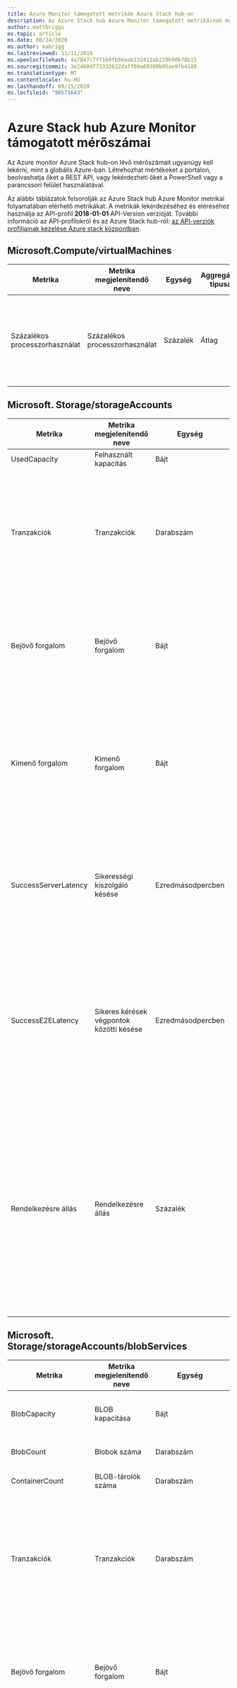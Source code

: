 ```yaml
---
title: Azure Monitor támogatott metrikák Azure Stack hub-on
description: Az Azure Stack hub Azure Monitor támogatott metrikáinak megismerése.
author: mattbriggs
ms.topic: article
ms.date: 08/24/2020
ms.author: mabrigg
ms.lastreviewed: 11/11/2019
ms.openlocfilehash: 4a7847c7ff1b9fb56eab132412ab229b90b78b15
ms.sourcegitcommit: 3e2460d773332622daff09a09398b95ae9fb4188
ms.translationtype: MT
ms.contentlocale: hu-HU
ms.lasthandoff: 09/15/2020
ms.locfileid: "90571643"
---
```

# <a name="supported-metrics-for-azure-monitor-on-azure-stack-hub"></a>Azure Stack hub Azure Monitor támogatott mérőszámai

Az Azure monitor Azure Stack hub-on lévő mérőszámait ugyanúgy kell lekérni, mint a globális Azure-ban. Létrehozhat mértékeket a portálon, beolvashatja őket a REST API, vagy lekérdezheti őket a PowerShell vagy a parancssori felület használatával.

Az alábbi táblázatok felsorolják az Azure Stack hub Azure Monitor metrikai folyamatában elérhető metrikákat. A metrikák lekérdezéséhez és eléréséhez használja az API-profil **2018-01-01** API-Version verzióját. További információ az API-profilokról és az Azure Stack hub-ról: [az API-verziók profiljainak kezelése Azure stack központban](azure-stack-version-profiles.md).

## <a name="microsoftcomputevirtualmachines"></a>Microsoft.Compute/virtualMachines

| Metrika | Metrika megjelenítendő neve | Egység | Aggregáció típusa | Leírás | Dimenziók |
|----------------|---------------------|---------|------------------|-----------------------------------------------------------------------------------------------|---------------|
| Százalékos processzorhasználat | Százalékos processzorhasználat | Százalék | Átlag | A virtuális gép (ek) által jelenleg használt lefoglalt számítási egységek százalékos aránya. | Nincsenek méretek |

## <a name="microsoftstoragestorageaccounts"></a>Microsoft. Storage/storageAccounts

| Metrika | Metrika megjelenítendő neve | Egység | Aggregáció típusa | Leírás | Dimenziók |
|----------------------|------------------------|--------------|------------------|---------------------------------------------------------------------------------------------------------------------------------------------------------------------------------------------------------------------------------------------------------------------------------------------------------------------------------------------------------------------------------|--------------------------------|
| UsedCapacity | Felhasznált kapacitás | Bájt | Átlag | A fiók felhasznált kapacitása. | Nincsenek méretek |
| Tranzakciók | Tranzakciók | Darabszám | Összesen | Tárolási szolgáltatás vagy a megadott API-művelet számára elküldött kérések száma. Ez a szám sikeres és sikertelen kérelmeket tartalmaz, valamint a létrehozott hibákat is. Használjon ResponseType dimenziót a különböző típusú válaszok számához. | ResponseType, GeoType, ApiName |
| Bejövő forgalom | Bejövő forgalom | Bájt | Összesen | A bejövő adatforgalom mennyisége bájtban kifejezve. Ez a szám magában foglalja a külső ügyfél és az Azure Storage közötti bejövő forgalmat, valamint az Azure-on belüli beáramlást is. | GeoType, ApiName |
| Kimenő forgalom | Kimenő forgalom | Bájt | Összesen | A kimenő adatforgalom mennyisége bájtban kifejezve. Ez a szám a külső ügyfél Azure Storage-ba való bejutását, valamint az Azure-ban való kijutást is magában foglalja. Ennek eredményeképpen ez a szám nem tükrözi a számlázható kimenő forgalmat. | GeoType, ApiName |
| SuccessServerLatency | Sikerességi kiszolgáló késése | Ezredmásodpercben | Átlag | Az Azure Storage által a sikeres kérések feldolgozásához használt átlagos késés ezredmásodpercben. Ez az érték nem tartalmazza a AverageE2ELatency megadott hálózati késést. | GeoType, ApiName |
| SuccessE2ELatency | Sikeres kérések végpontok közötti késése | Ezredmásodpercben | Átlag | A tárolási szolgáltatás vagy a megadott API-művelet sikeres kéréseinek átlagos végpontok közötti késése ezredmásodpercben. Ez az érték magában foglalja a kérelem elolvasásához, a válasz elküldéséhez és a válasz visszaigazolásának fogadásához az Azure Storage számára szükséges feldolgozási időt. | GeoType, ApiName |
| Rendelkezésre állás | Rendelkezésre állás | Százalék | Átlag | A tárolási szolgáltatás vagy a megadott API-művelet rendelkezésre állási hányada. Kiszámíthatja a rendelkezésre állást a TotalBillableRequests érték kiszámításával és a vonatkozó kérések számával, beleértve a váratlan hibákat okozó kérelmeket. A nem várt hibák a tárolószolgáltatás vagy a megadott API-művelet rendelkezésre állásának csökkenését eredményezik. | GeoType, ApiName |

## <a name="microsoftstoragestorageaccountsblobservices"></a>Microsoft. Storage/storageAccounts/blobServices

| Metrika | Metrika megjelenítendő neve | Egység | Aggregáció típusa | Leírás | Dimenziók |
|--------|---------------------|------|------------------|-------------|------------|
| BlobCapacity | BLOB kapacitása | Bájt | Összesen | A Storage-fiók Blob service által felhasznált tárterület mérete bájtban kifejezve. | BlobType |
| BlobCount | Blobok száma | Darabszám | Összesen | A Storage-fiók Blob serviceban található Blobok száma. | BlobType |
| ContainerCount | BLOB-tárolók száma | Darabszám | Átlag | A Storage-fiók Blob service lévő tárolók száma. | Nincsenek méretek |
| Tranzakciók | Tranzakciók | Darabszám | Összesen | Tárolási szolgáltatás vagy a megadott API-művelet számára elküldött kérések száma. Ez a szám sikeres és sikertelen kérelmeket tartalmaz, valamint a létrehozott hibákat is. Használjon ResponseType dimenziót a különböző típusú válaszok számához. | ResponseType, GeoType, ApiName |
| Bejövő forgalom | Bejövő forgalom | Bájt | Összesen | A bejövő adatforgalom mennyisége bájtban kifejezve. Ez a szám magában foglalja a külső ügyfél és az Azure Storage közötti bejövő forgalmat, valamint az Azure-on belüli beáramlást is. | GeoType, ApiName |
| Kimenő forgalom | Kimenő forgalom | Bájt | Összesen | A kimenő adatforgalom mennyisége bájtban kifejezve. Ez a szám a külső ügyfél Azure Storage-ba való bejutását, valamint az Azure-ban való kijutást is magában foglalja. Ennek eredményeképpen ez a szám nem tükrözi a számlázható kimenő forgalmat. | GeoType, ApiName |
| SuccessServerLatency | Sikerességi kiszolgáló késése | Ezredmásodpercben | Átlag | Az Azure Storage által a sikeres kérések feldolgozásához használt átlagos késés ezredmásodpercben. Ez az érték nem tartalmazza a AverageE2ELatency megadott hálózati késést. | GeoType, ApiName |
| SuccessE2ELatency | Sikeres kérések végpontok közötti késése | Ezredmásodpercben | Átlag | A tárolási szolgáltatás vagy a megadott API-művelet sikeres kéréseinek átlagos végpontok közötti késése ezredmásodpercben. Ez az érték magában foglalja a kérelem elolvasásához, a válasz elküldéséhez és a válasz visszaigazolásának fogadásához az Azure Storage számára szükséges feldolgozási időt. | GeoType, ApiName |
| Rendelkezésre állás | Rendelkezésre állás | Százalék | Átlag | A tárolási szolgáltatás vagy a megadott API-művelet rendelkezésre állási hányada. Kiszámíthatja a rendelkezésre állást a TotalBillableRequests érték kiszámításával és a vonatkozó kérések számával, beleértve a váratlan hibákat okozó kérelmeket. A nem várt hibák a tárolószolgáltatás vagy a megadott API-művelet rendelkezésre állásának csökkenését eredményezik. | GeoType, ApiName |

## <a name="microsoftstoragestorageaccountstableservices"></a>Microsoft. Storage/storageAccounts/tableServices

| Metrika | Metrika megjelenítendő neve | Egység | Aggregáció típusa | Leírás | Dimenziók |
|----------------------|------------------------|--------------|------------------|---------------------------------------------------------------------------------------------------------------------------------------------------------------------------------------------------------------------------------------------------------------------------------------------------------------------------------------------------------------------------------|--------------------------------|
| TableCapacity | Tábla kapacitása | Bájt | Átlag | A Storage-fiók Table service által felhasznált tárterület mérete bájtban kifejezve. | Nincsenek méretek |
| TableCount | Táblák száma | Darabszám | Átlag | A Storage-fiók Table serviceban található táblák száma. | Nincsenek méretek |
| TableEntityCount | Tábla entitások száma | Darabszám | Átlag | A Storage-fiók Table serviceban szereplő táblák entitások száma. | Nincsenek méretek |
| Tranzakciók | Tranzakciók | Darabszám | Összesen | Tárolási szolgáltatás vagy a megadott API-művelet számára elküldött kérések száma. Ez a szám sikeres és sikertelen kérelmeket tartalmaz, valamint a létrehozott hibákat is. Használjon ResponseType dimenziót a különböző típusú válaszok számához. | ResponseType, GeoType, ApiName |
| Bejövő forgalom | Bejövő forgalom | Bájt | Összesen | A bejövő adatforgalom mennyisége bájtban kifejezve. Ez a szám magában foglalja a külső ügyfél és az Azure Storage közötti bejövő forgalmat, valamint az Azure-on belüli beáramlást is. | GeoType, ApiName |
| Kimenő forgalom | Kimenő forgalom | Bájt | Összesen | A kimenő adatforgalom mennyisége bájtban kifejezve. Ez a szám a külső ügyfél Azure Storage-ba való bejutását, valamint az Azure-ban való kijutást is magában foglalja. Ennek eredményeképpen ez a szám nem tükrözi a számlázható kimenő forgalmat. | GeoType, ApiName |
| SuccessServerLatency | Sikerességi kiszolgáló késése | Ezredmásodpercben | Átlag | Az Azure Storage által a sikeres kérések feldolgozásához használt átlagos késés ezredmásodpercben. Ez az érték nem tartalmazza a AverageE2ELatency megadott hálózati késést. | GeoType, ApiName |
| SuccessE2ELatency | Sikeres kérések végpontok közötti késése | Ezredmásodpercben | Átlag | A tárolási szolgáltatás vagy a megadott API-művelet sikeres kéréseinek átlagos végpontok közötti késése ezredmásodpercben. Ez az érték magában foglalja a kérelem elolvasásához, a válasz elküldéséhez és a válasz visszaigazolásának fogadásához az Azure Storage számára szükséges feldolgozási időt. | GeoType, ApiName |
| Rendelkezésre állás | Rendelkezésre állás | Százalék | Átlag | A tárolási szolgáltatás vagy a megadott API-művelet rendelkezésre állási hányada. Kiszámíthatja a rendelkezésre állást a TotalBillableRequests érték kiszámításával és a vonatkozó kérések számával, beleértve a váratlan hibákat okozó kérelmeket. A nem várt hibák a tárolószolgáltatás vagy a megadott API-művelet rendelkezésre állásának csökkenését eredményezik. | GeoType, ApiName |

## <a name="microsoftstoragestorageaccountsqueueservices"></a>Microsoft. Storage/storageAccounts/queueServices

| Metrika | Metrika megjelenítendő neve | Egység | Aggregáció típusa | Leírás | Dimenziók |
|----------------------|------------------------|--------------|------------------|---------------------------------------------------------------------------------------------------------------------------------------------------------------------------------------------------------------------------------------------------------------------------------------------------------------------------------------------------------------------------------|--------------------------------|
| QueueCapacity | Várólista kapacitása | Bájt | Átlag | A Storage-fiók Queue szolgáltatás által felhasznált tárterület mérete bájtban kifejezve. | Nincsenek méretek |
| QueueCount | Várólista száma | Darabszám | Átlag | A Storage-fiók Queue szolgáltatás várólistáinak száma. | Nincsenek méretek |
| QueueMessageCount | Üzenetsor-üzenetek száma | Darabszám | Átlag | A tárolási fiók Queue szolgáltatásban lévő üzenetsor-üzenetek hozzávetőleges száma. | Nincsenek méretek |
| Tranzakciók | Tranzakciók | Darabszám | Összesen | Tárolási szolgáltatás vagy a megadott API-művelet számára elküldött kérések száma. Ez a szám sikeres és sikertelen kérelmeket tartalmaz, valamint a létrehozott hibákat is. Használjon ResponseType dimenziót a különböző típusú válaszok számához. | ResponseType, GeoType, ApiName |
| Bejövő forgalom | Bejövő forgalom | Bájt | Összesen | A bejövő adatforgalom mennyisége bájtban kifejezve. Ez a szám magában foglalja a külső ügyfél és az Azure Storage közötti bejövő forgalmat, valamint az Azure-on belüli beáramlást is. | GeoType, ApiName |
| Kimenő forgalom | Kimenő forgalom | Bájt | Összesen | A kimenő adatforgalom mennyisége bájtban kifejezve. Ez a szám a külső ügyfél Azure Storage-ba való bejutását, valamint az Azure-ban való kijutást is magában foglalja. Ennek eredményeképpen ez a szám nem tükrözi a számlázható kimenő forgalmat. | GeoType, ApiName |
| SuccessServerLatency | Sikerességi kiszolgáló késése | Ezredmásodpercben | Átlag | Az Azure Storage által a sikeres kérések feldolgozásához használt átlagos késés ezredmásodpercben. Ez az érték nem tartalmazza a AverageE2ELatency megadott hálózati késést. | GeoType, ApiName |
| SuccessE2ELatency | Sikeres kérések végpontok közötti késése | Ezredmásodpercben | Átlag | A tárolási szolgáltatás vagy a megadott API-művelet sikeres kéréseinek átlagos végpontok közötti késése ezredmásodpercben. Ez az érték magában foglalja a kérelem elolvasásához, a válasz elküldéséhez és a válasz visszaigazolásának fogadásához az Azure Storage számára szükséges feldolgozási időt. | GeoType, ApiName |
| Rendelkezésre állás | Rendelkezésre állás | Százalék | Átlag | A tárolási szolgáltatás vagy a megadott API-művelet rendelkezésre állási hányada. Kiszámíthatja a rendelkezésre állást a TotalBillableRequests érték kiszámításával és a vonatkozó kérések számával, beleértve a váratlan hibákat okozó kérelmeket. A nem várt hibák a tárolószolgáltatás vagy a megadott API-művelet rendelkezésre állásának csökkenését eredményezik. | GeoType, ApiName |

## <a name="next-steps"></a>Következő lépések

További információ az [Azure monitor Azure stack hub](azure-stack-metrics-azure-data.md)-ról.
